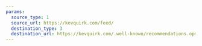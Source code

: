 ```yaml
---
params:
  source_type: 1
  source_url: https://kevquirk.com/feed/
  destination_type: 3
  destination_url: https://kevquirk.com/.well-known/recommendations.opml
---
```

